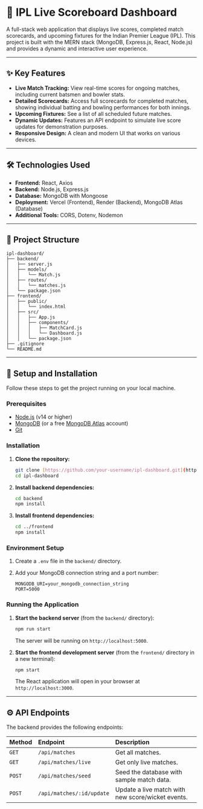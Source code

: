 # 🏏 IPL Live Scoreboard Dashboard

A full-stack web application that displays live scores, completed match scorecards, and upcoming fixtures for the Indian Premier League (IPL). This project is built with the MERN stack (MongoDB, Express.js, React, Node.js) and provides a dynamic and interactive user experience.

---

## ✨ Key Features

- **Live Match Tracking:** View real-time scores for ongoing matches, including current batsmen and bowler stats.
- **Detailed Scorecards:** Access full scorecards for completed matches, showing individual batting and bowling performances for both innings.
- **Upcoming Fixtures:** See a list of all scheduled future matches.
- **Dynamic Updates:** Features an API endpoint to simulate live score updates for demonstration purposes.
- **Responsive Design:** A clean and modern UI that works on various devices.

---

## 🛠️ Technologies Used

- **Frontend:** React, Axios
- **Backend:** Node.js, Express.js
- **Database:** MongoDB with Mongoose
- **Deployment:** Vercel (Frontend), Render (Backend), MongoDB Atlas (Database)
- **Additional Tools:** CORS, Dotenv, Nodemon

---

## 📂 Project Structure

```
ipl-dashboard/
├── backend/
│   ├── server.js
│   ├── models/
│   │   └── Match.js
│   ├── routes/
│   │   └── matches.js
│   └── package.json
├── frontend/
│   ├── public/
│   │   └── index.html
│   ├── src/
│   │   ├── App.js
│   │   ├── components/
│   │   │   ├── MatchCard.js
│   │   │   └── Dashboard.js
│   │   └── package.json
├── .gitignore
└── README.md
```

---

## 🚀 Setup and Installation

Follow these steps to get the project running on your local machine.

### **Prerequisites**

- [Node.js](https://nodejs.org/) (v14 or higher)
- [MongoDB](https://www.mongodb.com/try/download/community) (or a free [MongoDB Atlas](https://www.mongodb.com/cloud/atlas) account)
- [Git](https://git-scm.com/)

### **Installation**

1.  **Clone the repository:**
    ```bash
    git clone [https://github.com/your-username/ipl-dashboard.git](https://github.com/your-username/ipl-dashboard.git)
    cd ipl-dashboard
    ```
2.  **Install backend dependencies:**
    ```bash
    cd backend
    npm install
    ```
3.  **Install frontend dependencies:**
    ```bash
    cd ../frontend
    npm install
    ```

### **Environment Setup**

1.  Create a `.env` file in the `backend/` directory.
2.  Add your MongoDB connection string and a port number:

    ```env
    MONGODB_URI=your_mongodb_connection_string
    PORT=5000
    ```

### **Running the Application**

1.  **Start the backend server** (from the `backend/` directory):

    ```bash
    npm run start
    ```

    The server will be running on `http://localhost:5000`.

2.  **Start the frontend development server** (from the `frontend/` directory in a new terminal):
    ```bash
    npm start
    ```
    The React application will open in your browser at `http://localhost:3000`.

---

## ⚙️ API Endpoints

The backend provides the following endpoints:

| Method | Endpoint                  | Description                                       |
| :----- | :------------------------ | :------------------------------------------------ |
| `GET`  | `/api/matches`            | Get all matches.                                  |
| `GET`  | `/api/matches/live`       | Get only live matches.                            |
| `POST` | `/api/matches/seed`       | Seed the database with sample match data.         |
| `POST` | `/api/matches/:id/update` | Update a live match with new score/wicket events. |

